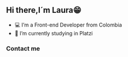 ## Hi there,I´m Laura😁 

- 💻 I’m a Front-end Developer from Colombia
- 💚 I’m currently studying in Platzi

### Contact me


